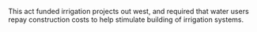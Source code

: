 This act funded irrigation projects out west, and required that water users repay construction costs to help stimulate building of irrigation systems.